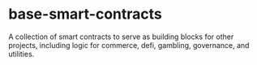 # base-smart-contracts

A collection of smart contracts to serve as building blocks for other projects, including logic for commerce, defi, gambling, governance, and utilities.
